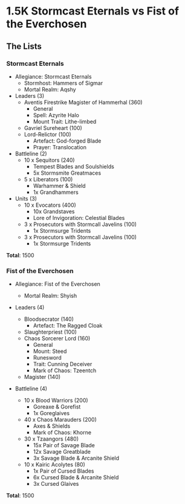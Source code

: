 # 1.5K Stormcast Eternals vs Fist of the Everchosen

## The Lists

### Stormcast Eternals

- Allegiance: Stormcast Eternals
    - Stormhost: Hammers of Sigmar
    - Mortal Realm: Aqshy
- Leaders (3)
    - Aventis Firestrike Magister of Hammerhal (360)
        - General
        - Spell: Azyrite Halo
        - Mount Trait: Lithe-limbed
    - Gavriel Sureheart (100)
    - Lord-Relictor (100)
        - Artefact: God-forged Blade 
        - Prayer: Translocation
- Battleline (2)
    - 10 x Sequitors (240)
        - Tempest Blades and Soulshields
        - 5x Stormsmite Greatmaces
    - 5 x Liberators (100)
        - Warhammer & Shield
        - 1x Grandhammers
- Units (3)
    - 10 x Evocators (400)
        - 10x Grandstaves
        - Lore of Invigoration: Celestial Blades
    - 3 x Prosecutors with Stormcall Javelins (100)
        - 1x Stormsurge Tridents
    - 3 x Prosecutors with Stormcall Javelins (100)
        - 1x Stormsurge Tridents

**Total**: 1500

### Fist of the Everchosen

- Allegiance: Fist of the Everchosen
    - Mortal Realm: Shyish

- Leaders (4)
    - Bloodsecrator (140)
        - Artefact: The Ragged Cloak
    - Slaughterpriest (100)
    - Chaos Sorcerer Lord (160)
        - General
        - Mount: Steed
        - Runesword
        - Trait: Cunning Deceiver
        - Mark of Chaos: Tzeentch
    - Magister (140)
- Battleline (4)
    - 10 x Blood Warriors (200)
        - Goreaxe & Gorefist
        - 1x Goreglaives
    - 40 x Chaos Marauders (200)
        - Axes & Shields
        - Mark of Chaos: Khorne
    - 30 x Tzaangors (480)
        - 15x Pair of Savage Blade
        - 12x Savage Greatblade
        - 3x Savage Blade & Arcanite Shield
    - 10 x Kairic Acolytes (80)
        - 1x Pair of Cursed Blades
        - 6x Cursed Blade & Arcanite Shield
        - 3x Cursed Glaives

**Total**: 1500
